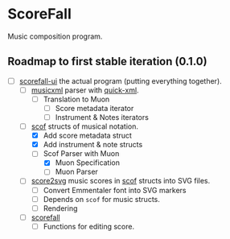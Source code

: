# ScoreFall
Music composition program.

## Roadmap to first stable iteration (0.1.0)
- [ ] [scorefall-ui](https://github.com/scorefall/scorefall-ui) the actual program (putting everything together).
  - [ ] [musicxml](https://github.com/scorefall/musicxml) parser with [quick-xml](https://crates.io/crates/quick-xml).
    - [ ] Translation to Muon
      - [ ] Score metadata iterator
      - [ ] Instrument & Notes iterators
  - [ ] [scof](https://github.com/scorefall/scof) structs of musical notation.
    - [x] Add score metadata struct
    - [x] Add instrument & note structs
    - [ ] Scof Parser with Muon
      - [x] Muon Specification
      - [ ] Muon Parser
  - [ ] [score2svg](https://github.com/scorefall/score2svg) music scores in [scof](https://github.com/scorefall/scof) structs into SVG files.
    - [ ] Convert Emmentaler font into SVG markers
    - [ ] Depends on `scof` for music structs.
    - [ ] Rendering
  - [ ] [scorefall](https://github.com/scorefall/scorefall)
    - [ ] Functions for editing score.
